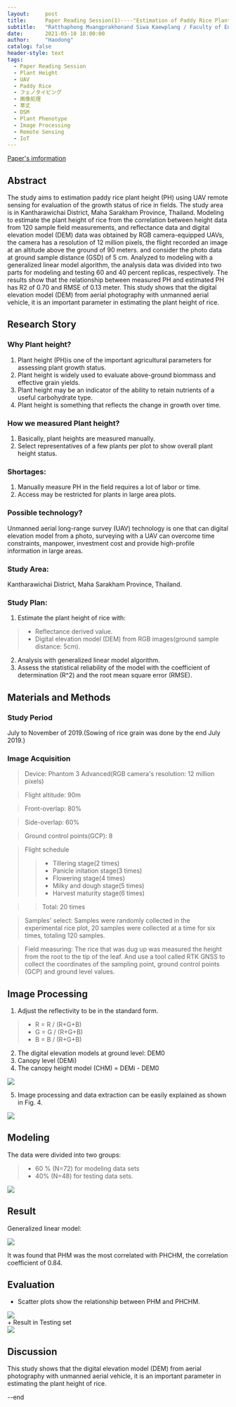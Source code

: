 ```yaml
---
layout:     post
title:      Paper Reading Session(1)----"Estimation of Paddy Rice Plant Height using UAV Remote Sensing"
subtitle:   "Ratthaphong Muangprakhonand Siwa Kaewplang / Faculty of Engineering, Mahasarakham University / 2021-03-31"
date:       2021-05-10 18:00:00
author:     "Haodong"
catalog: false
header-style: text
tags:
  - Paper Reading Session
  - Plant Height
  - UAV
  - Paddy Rice
  - フェノタイピング
  - 画像処理
  - 草丈
  - DSM
  - Plant Phenotype
  - Image Processing
  - Remote Sensing
  - IoT
---
```


[Paper's imformation](https://ph02.tci-thaijo.org/index.php/mijet/article/view/243591)

## Abstract
The study aims to estimation paddy rice plant height (PH) using UAV remote sensing for evaluation of the growth status of rice in fields. The study area is in Kantharawichai District, Maha Sarakham Province, Thailand. Modeling to estimate the plant height of rice from the correlation between height data from 120 sample field measurements, and reflectance data and digital elevation model (DEM) data was obtained by RGB camera-equipped UAVs, the camera has a resolution of 12 million pixels, the flight recorded an image at an altitude above the ground of 90 meters. and consider the photo data at ground sample distance (GSD) of 5 cm. Analyzed to modeling with a generalized linear model algorithm, the analysis data was divided into two parts for modeling and testing 60 and 40 percent replicas, respectively. The results show that the relationship between measured PH and estimated PH has R2 of 0.70 and RMSE of 0.13 meter. This study shows that the digital elevation model (DEM) from aerial photography with unmanned aerial vehicle, it is an important parameter in estimating the plant height of rice.

## Research Story
### Why Plant height?
1. Plant height (PH)is one of the important agricultural parameters for assessing plant growth status.
2. Plant height is widely used to evaluate above-ground biommass and effective grain yields.
3. Plant height may be an indicator of the ability to retain nutrients of a useful carbohydrate type.
4. Plant height is something that reflects the change in growth over time.

### How we measured Plant height?
1. Basically, plant heights are measured manually.
2. Select representatives of a few plants per plot to show overall plant height status.

### Shortages:
1. Manually measure PH in the field requires a lot of labor or time.
2. Access may be restricted for plants in large area plots.

### Possible technology?
Unmanned aerial long-range survey (UAV) technology is one that can digital elevation model from a photo, surveying with a UAV can overcome time constraints, manpower, investment cost and provide high-profile information in large areas.

### Study Area: 
Kantharawichai District, Maha Sarakham Province, Thailand.
### Study Plan: 
1. Estimate the plant height of rice with:
> + Reflectance derived value.
> + Digital elevation model (DEM) from RGB images(ground sample distance: 5cm).

2. Analysis with generalized linear model algorithm.
3. Assess the statistical reliability of the model with the coefficient of determination (R^2) and the root mean square error (RMSE).

## Materials and Methods

### Study Period
July to November of 2019.(Sowing of rice grain was done by the end July 2019.)

### Image Acquisition
> Device: Phantom 3 Advanced(RGB camera's resolution: 12 million pixels)  

> Flight altitude: 90m

> Front-overlap: 80%

> Side-overlap: 60%

> Ground control points(GCP): 8
 
> Flight schedule
>> + Tillering stage(2 times)
>> + Panicle initation stage(3 times)
>> + Flowering stage(4 times)
>> + Milky and dough stage(5 times)
>> + Harvest maturity stage(6 times)

>> Total: 20 times

> Samples' select: Samples were randomly collected in the experimental rice plot, 20 samples were collected at a time for six times, totaling 120 samples.

> Field measuring: The rice that was dug up was measured the height from the root to the tip of the leaf. And use a tool called RTK GNSS to collect the coordinates of the sampling point, ground control points (GCP) and ground level values.

## Image Processing

1. Adjust the reflectivity to be in the standard form.
> + R = R / (R+G+B)
> + G = G / (R+G+B)
> + B = B / (R+G+B)
2. The digital elevation models at ground level: DEM0
3. Canopy level (DEMi)
4. The canopy height model (CHM) = DEMi - DEM0

<div style="align: center">
<img src="https://raw.githubusercontent.com/haodong1228/haodong1228.github.io/master/img/post/210510CHM.png"/>
</div>

5. Image processing and data extraction can be easily explained as shown in Fig. 4.

<div style="align: center">
<img src="https://raw.githubusercontent.com/haodong1228/haodong1228.github.io/master/img/post/210510method.png"/>
</div>

## Modeling

The data were divided into two groups: 
> + 60 % (N=72) for modeling data sets
> + 40% (N=48) for testing data sets.

<div style="align: center">
<img src="https://raw.githubusercontent.com/haodong1228/haodong1228.github.io/master/img/post/210510Modeling.png"/>
</div>

## Result
Generalized linear model:

<div style="align: center">
<img src="https://raw.githubusercontent.com/haodong1228/haodong1228.github.io/master/img/post/210510result1.png"/>
</div>

It was found that PHM was the most correlated with PHCHM, the correlation coefficient of 0.84.

## Evaluation

+ Scatter plots show the relationship between PHM and PHCHM.

<div style="align: center">
<img src="https://raw.githubusercontent.com/haodong1228/haodong1228.github.io/master/img/post/210510result2.png"/>
</div>
+ Result in Testing set

<div style="align: center">
<img src="https://raw.githubusercontent.com/haodong1228/haodong1228.github.io/master/img/post/210510result3.png"/>
</div>

## Discussion

This study shows that the digital elevation model (DEM) from aerial photography with unmanned aerial vehicle, it is an important parameter in estimating the plant height of rice.


--end
